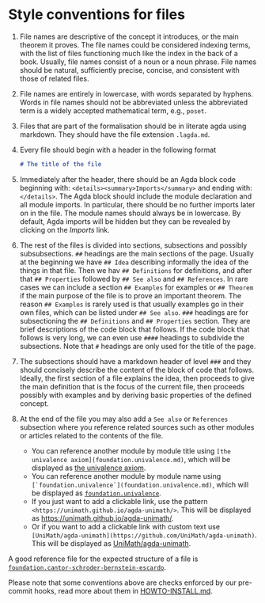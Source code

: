 # Style conventions for files

1. File names are descriptive of the concept it introduces, or the main theorem it proves. The file names could be considered indexing terms, with the list of files functioning much like the index in the back of a book. Usually, file names consist of a noun or a noun phrase. File names should be natural, sufficiently precise, concise, and consistent with those of related files.
2. File names are entirely in lowercase, with words separated by hyphens. Words in file names should not be abbreviated unless the abbreviated term is a widely accepted mathematical term, e.g., `poset`.
3. Files that are part of the formalisation should be in literate agda using markdown. They should have the file extension `.lagda.md`.
4. Every file should begin with a header in the following format

    ```md
    # The title of the file
    ```

5. Immediately after the header, there should be an Agda block code beginning
with: `<details><summary>Imports</summary>` and ending with: `</details>`. The
Agda block should include the module declaration and all module imports. In
particular, there should be no further imports later on in the file. The module
names should always be in lowercase. By default, Agda imports will be hidden but
they can be revealed by clicking on the *Imports* link.
6. The rest of the files is divided into sections, subsections and possibly subsubsections. `##` headings are the main sections of the page. Usually at the beginning we have `## Idea` describing informally the idea of the things in that file. Then we hav `## Definitions` for definitions, and after that `## Properties` followed by `## See also` and `## References`. In rare cases we can include a section `## Examples` for examples or `## Theorem` if the main purpose of the file is to prove an important theorem. The reason `## Examples` is rarely used is that usually examples go in their own files, which can be listed under `## See also`.
`###` headings are for subsectioning the `## Definitions` and `## Properties` section. They are brief descriptions of the code block that follows. If the code block that follows is very long, we can even use `####` headings to subdivide the subsections.
Note that `#` headings are only used for the title of the page.
7. The subsections should have a markdown header of level `###` and they should concisely describe the content of the block of code that follows.
Ideally, the first section of a file explains the idea, then proceeds to give the main definition that is the focus of the current file, then proceeds possibly with examples and by deriving basic properties of the defined concept.
8. At the end of the file you may also add a `See also` or `References` subsection where you reference related sources such as other modules or articles related to the contents of the file.
    - You can reference another module by module title using
      `[the univalence axiom](foundation.univalence.md)`, which will be displayed as [the univalence axiom](foundation.univalence.md).
    - You can reference another module by module name using ```[`foundation.univalence`](foundation.univalence.md)```, which will be displayed as [`foundation.univalence`](foundation.univalence.md).
    - If you just want to add a clickable link, use the pattern `<https://unimath.github.io/agda-unimath/>`. This will be displayed as <https://unimath.github.io/agda-unimath/>.
    - Or if you want to add a clickable link with custom text use `[UniMath/agda-unimath](https://github.com/UniMath/agda-unimath)`.
      This will be displayed as [UniMath/agda-unimath](https://github.com/UniMath/agda-unimath).

A good reference file for the expected structure of a file is [`foundation.cantor-schroder-bernstein-escardo`](https://raw.githubusercontent.com/UniMath/agda-unimath/master/src/foundation/cantor-schroder-bernstein-escardo.lagda.md).

Please note that some conventions above are checks enforced by our pre-commit hooks, read more about them in [HOWTO-INSTALL.md](HOWTO-INSTALL.md#pre-commit-hooks).
